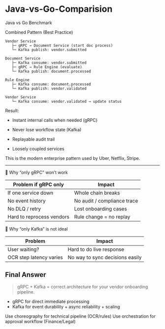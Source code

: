 # Java-vs-Go-Comparision
Java vs Go Benchmark

Combined Pattern (Best Practice)

```
Vendor Service
   ├─ gRPC → Document Service (start doc process)
   └─ Kafka publish: vendor.submitted

Document Service
   ├─ Kafka consume: vendor.submitted
   ├─ gRPC → Rule Engine (evaluate)
   └─ Kafka publish: document.processed

Rule Engine
   ├─ Kafka consume: document.processed
   └─ Kafka publish: vendor.validated

Vendor Service
   └─ Kafka consume: vendor.validated → update status

```
Result:

- Instant internal calls when needed (gRPC)

- Never lose workflow state (Kafka)

- Replayable audit trail

- Loosely coupled services

This is the modern enterprise pattern used by Uber, Netflix, Stripe.


---

🧠 Why “only gRPC” won’t work

| Problem if gRPC only      | Impact                      |
| ------------------------- | --------------------------- |
| If one service down       | Whole chain breaks          |
| No event history          | No audit / compliance trace |
| No DLQ / retry            | Lost onboarding cases       |
| Hard to reprocess vendors | Rule change = no replay     |

🧠 Why “only Kafka” is not ideal

| Problem                 | Impact                          |
| ----------------------- | ------------------------------- |
| User waiting?           | Hard to do live response        |
| OCR step latency varies | No way to sync decisions easily |

## Final Answer

> gRPC + Kafka = correct architecture
> for your vendor onboarding pipeline.

- gRPC for direct immediate processing
- Kafka for event durability + async reliability + scaling

Use choreography for technical pipeline (OCR/rules)
Use orchestration for approval workflow (Finance/Legal)

